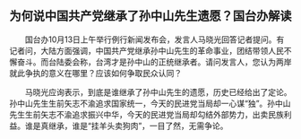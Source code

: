 ## 为何说中国共产党继承了孙中山先生遗愿？国台办解读
　　国台办10月13日上午举行例行新闻发布会，发言人马晓光回答记者提问。有记者问，大陆方面强调，中国共产党继承孙中山先生的革命事业，团结带领人民不懈奋斗。而台陆委会称，台湾才是孙中山的正统继承者。请问发言人，您认为两岸就此争执的意义在哪里？应该如何争取民众认同？

　　马晓光应询表示，到底是谁继承了孙中山先生的遗愿，历史已经给出了定论。孙中山先生生前矢志不渝追求国家统一，今天的民进党当局却一心谋“独”。孙中山先生生前矢志不渝追求振兴中华，今天的民进党当局却勾结外部势力，出卖民族利益。谁是真继承，谁是“挂羊头卖狗肉”，一目了然，无需争论。

